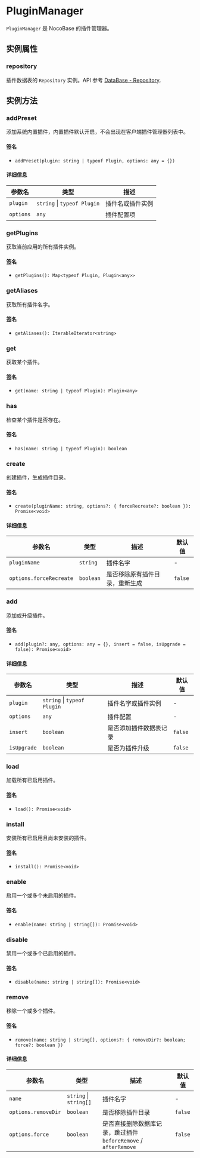 # PluginManager

`PluginManager` 是 NocoBase 的插件管理器。

## 实例属性

### repository

插件数据表的 `Repository` 实例。API 参考 [DataBase - Repository](../database/repository.md).

## 实例方法

### addPreset

添加系统内置插件，内置插件默认开启，不会出现在客户端插件管理器列表中。

#### 签名

- `addPreset(plugin: string | typeof Plugin, options: any = {})`

#### 详细信息

| 参数名    | 类型                        | 描述             |
| --------- | --------------------------- | ---------------- |
| `plugin`  | `string` \| `typeof Plugin` | 插件名或插件实例 |
| `options` | `any`                       | 插件配置项       |

### getPlugins

获取当前应用的所有插件实例。

#### 签名

- `getPlugins(): Map<typeof Plugin, Plugin<any>>`

### getAliases

获取所有插件名字。

#### 签名

- `getAliases(): IterableIterator<string>`

### get

获取某个插件。

#### 签名

- `get(name: string | typeof Plugin): Plugin<any>`

### has

检查某个插件是否存在。

#### 签名

- `has(name: string | typeof Plugin): boolean`

### create

创建插件，生成插件目录。

#### 签名

- `create(pluginName: string, options?: { forceRecreate?: boolean }): Promise<void>`

#### 详细信息

| 参数名                  | 类型      | 描述                           | 默认值  |
| ----------------------- | --------- | ------------------------------ | ------- |
| `pluginName`            | `string`  | 插件名字                       | -       |
| `options.forceRecreate` | `boolean` | 是否移除原有插件目录，重新生成 | `false` |

### add

添加或升级插件。

#### 签名

- `add(plugin?: any, options: any = {}, insert = false, isUpgrade = false): Promise<void>`

#### 详细信息

| 参数名      | 类型                        | 描述                   | 默认值  |
| ----------- | --------------------------- | ---------------------- | ------- |
| `plugin`    | `string` \| `typeof Plugin` | 插件名字或插件实例     | -       |
| `options`   | `any`                       | 插件配置               | -       |
| `insert`    | `boolean`                   | 是否添加插件数据表记录 | `false` |
| `isUpgrade` | `boolean`                   | 是否为插件升级         | `false` |

### load

加载所有已启用插件。

#### 签名

- `load(): Promise<void>`

### install

安装所有已启用且尚未安装的插件。

#### 签名

- `install(): Promise<void>`

### enable

启用一个或多个未启用的插件。

#### 签名

- `enable(name: string | string[]): Promise<void>`

### disable

禁用一个或多个已启用的插件。

#### 签名

- `disable(name: string | string[]): Promise<void>`

### remove

移除一个或多个插件。

#### 签名

- `remove(name: string | string[], options?: { removeDir?: boolean; force?: boolean })`

#### 详细信息

| 参数名              | 类型                   | 描述                                                            | 默认值  |
| ------------------- | ---------------------- | --------------------------------------------------------------- | ------- |
| `name`              | `string` \| `string[]` | 插件名字                                                        | -       |
| `options.removeDir` | `boolean`              | 是否移除插件目录                                                | `false` |
| `options.force`     | `boolean`              | 是否直接删除数据库记录，跳过插件 `beforeRemove` / `afterRemove` | `false` |
